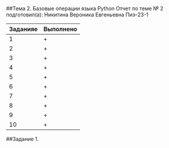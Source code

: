 ##Тема 2. Базовые операции языка Python
Отчет по теме № 2 подготовил(а):
Никитина Вероника Евгеньевна
Пиэ-23-1

| Заданияе | Выполнено |
|-----------|-----------|
| 1         | +         |
| 2         | +         |
| 3         | +         |
| 4         | +         |
| 5         | +         |
| 6         | +         |
| 7         | +         |
| 8         | +         |
| 9         | +         |
| 10         | +         |

##Задание 1. 
